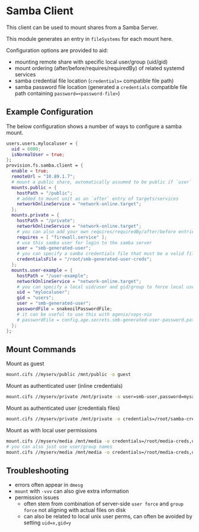 # Samba Client

This client can be used to mount shares from a Samba Server.

This module generates an entry in `fileSystems` for each mount here.

Configuration options are provided to aid:
  - mounting remote share with specific local user/group (uid/gid)
  - mount ordering (after/before/requires/requiredBy) of related systemd services
  - samba credential file location (`credentials=` compatible file path)
  - samba password file location (generated a `credentials` compatible file path containing `password=<password-file>`)

## Example Configuration

The below configuration shows a number of ways to configure a samba mount.

```nix
users.users.mylocaluser = {
  uid = 6000;
  isNormalUser = true;
};
provision.fs.samba.client = {
  enable = true;
  remoteUrl = "10.89.1.7";
  # mount a public share, automatically assumed to be public if `user` is not set
  mounts.public = {
    hostPath = "/public";
    # added to mount unit as an `after` entry of targets/services
    networkOnlineService = "network-online.target";
  };
  mounts.private = {
    hostPath = "/private";
    networkOnlineService = "network-online.target";
    # you can also add your own requires/requiredBy/after/before entries for each mount
    requires = [ "firewall.service" ];
    # use this samba user for login to the samba server
    user = "smb-generated-user";
    # you can specify a samba credentials file that must be a valid file for the CIFS `credentials` mount option
    credentialsFile = "/root/smb-generated-user-creds";
  };
  mounts.user-example = {
    hostPath = "/user-example";
    networkOnlineService = "network-online.target";
    # you can specify a local uid/user and gid/group to force local user permissions
    uid = "mylocaluser";
    gid = "users";
    user = "smb-generated-user";
    passwordFile = snakeoilPasswordFile;
    # it can be useful to use this with agenix/sops-nix
    # passwordFile = config.age.secrets.smb-generated-user-password.path;
  };
};
```

## Mount Commands

Mount as guest
```sh
mount.cifs //myserv/public /mnt/public -o guest
```

Mount as authenticated user (inline credentials)
```sh
mount.cifs //myserv/private /mnt/private -o user=smb-user,password=mysambapassword
```

Mount as authenticated user (credentials files)
```sh
mount.cifs //myserv/private /mnt/private -o credentials=/root/samba-creds
```

Mount as with local user permissions
```sh
mount.cifs //myserv/media /mnt/media -o credentials=/root/media-creds,uid=1000,gid=100
# you can also just use user/group names
mount.cifs //myserv/media /mnt/media -o credentials=/root/media-creds,uid=myuser,gid=users
```

## Troubleshooting

- errors often appear in `dmesg`
- `mount` with `-vvv` can also give extra information
- permission issues
    - often stem from combination of server-side `user force` and `group force` not aligning with actual files on disk
    - can also be related to local unix user perms, can often be avoided by setting `uid=x,gid=y`
